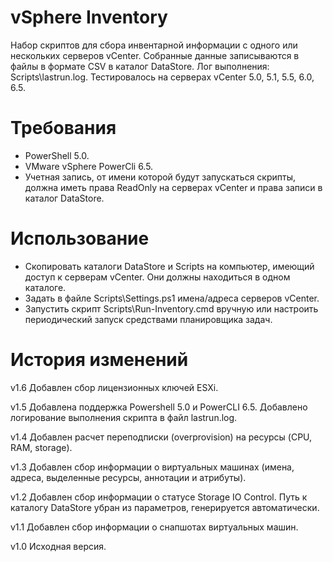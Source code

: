 ﻿# vSphere Inventory

Набор скриптов для сбора инвентарной информации с одного или нескольких серверов vCenter.
Собранные данные записываются в файлы в формате CSV в каталог DataStore.
Лог выполнения: Scripts\lastrun.log.
Тестировалось на серверах vCenter 5.0, 5.1, 5.5, 6.0, 6.5.

# Требования

- PowerShell 5.0.
- VMware vSphere PowerCli 6.5.
- Учетная запись, от имени которой будут запускаться скрипты, должна иметь права ReadOnly на серверах vCenter и права записи в каталог DataStore.

# Использование

- Скопировать каталоги DataStore и Scripts на компьютер, имеющий доступ к серверам vCenter. Они должны находиться в одном каталоге.
- Задать в файле Scripts\Settings.ps1 имена/адреса серверов vCenter.
- Запустить скрипт Scripts\Run-Inventory.cmd вручную или настроить периодический запуск средствами планировщика задач.

# История изменений

v1.6
Добавлен сбор лицензионных ключей ESXi.

v1.5
Добавлена поддержка Powershell 5.0 и PowerCLI 6.5.
Добавлено логирование выполнения скрипта в файл lastrun.log.

v1.4
Добавлен расчет переподписки (overprovision) на ресурсы (CPU, RAM, storage).

v1.3
Добавлен сбор информации о виртуальных машинах (имена, адреса, выделенные ресурсы, аннотации и атрибуты).

v1.2
Добавлен сбор информации о статусе Storage IO Control.
Путь к каталогу DataStore убран из параметров, генерируется автоматически.

v1.1 
Добавлен сбор информации о снапшотах виртуальных машин.

v1.0
Исходная версия.